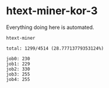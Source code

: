 # htext-miner-kor-3

Everything doing here is automated.

```
htext-miner

total: 1299/4514 (28.77713779353124%)

job0: 230
job1: 229
job2: 330
job3: 255
job4: 255
```